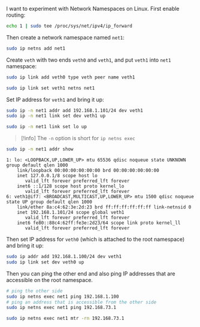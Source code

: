 I want to experiment with Network Namespaces on Linux. First enable routing:

```bash
echo 1 | sudo tee /proc/sys/net/ipv4/ip_forward
```

Then create a network namespace named `net1`:

```bash
sudo ip netns add net1
```

Create `veth` with two ends `veth0` and `veth1`, and put `veth1` into `net1` namespace:

```bash
sudo ip link add veth0 type veth peer name veth1

sudo ip link set veth1 netns net1
```

Set IP address for `veth1` and bring it up:

```bash
sudo ip -n net1 addr add 192.168.1.101/24 dev veth1
sudo ip -n net1 link set dev veth1 up

sudo ip -n net1 link set lo up 
```

> [!info]
> The `-n` option is short for `ip netns exec`

```bash
sudo ip -n net1 addr show 
```
```
1: lo: <LOOPBACK,UP,LOWER_UP> mtu 65536 qdisc noqueue state UNKNOWN group default qlen 1000
    link/loopback 00:00:00:00:00:00 brd 00:00:00:00:00:00
    inet 127.0.0.1/8 scope host lo
       valid_lft forever preferred_lft forever
    inet6 ::1/128 scope host proto kernel_lo
       valid_lft forever preferred_lft forever
6: veth1@if7: <BROADCAST,MULTICAST,UP,LOWER_UP> mtu 1500 qdisc noqueue state UP group default qlen 1000
    link/ether 8a:c4:62:3e:2d:23 brd ff:ff:ff:ff:ff:ff link-netnsid 0
    inet 192.168.1.101/24 scope global veth1
       valid_lft forever preferred_lft forever
    inet6 fe80::88c4:62ff:fe3e:2d23/64 scope link proto kernel_ll
       valid_lft forever preferred_lft forever
```

Then set IP address for `veth0` (which is attached to the root namespace) and bring it up:

```bash
sudo ip addr add 192.168.1.100/24 dev veth1
sudo ip link set dev veth0 up
```

Then you can ping the other end and also ping IP addresses that are accessible on the root namespace.

```bash
# ping the other side
sudo ip netns exec net1 ping 192.168.1.100
# ping an address that is accessible from the other side
sudo ip netns exec net1 ping 192.168.73.1
```
```bash
sudo ip netns exec net1 mtr -rn 192.168.73.1
```
```

```